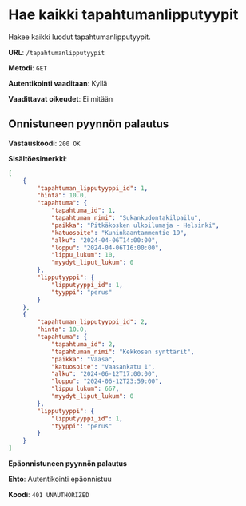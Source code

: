 # Hae kaikki tapahtumanlipputyypit

Hakee kaikki luodut tapahtumanlipputyypit.

**URL**: `/tapahtumanlipputyypit`

**Metodi**: `GET`

__Autentikointi vaaditaan__: Kyllä

**Vaadittavat oikeudet**: Ei mitään

## Onnistuneen pyynnön palautus

**Vastauskoodi**: `200 OK`

**Sisältöesimerkki**:

```json
[
    {
        "tapahtuman_lipputyyppi_id": 1,
        "hinta": 10.0,
        "tapahtuma": {
            "tapahtuma_id": 1,
            "tapahtuman_nimi": "Sukankudontakilpailu",
            "paikka": "Pitkäkosken ulkoilumaja - Helsinki",
            "katuosoite": "Kuninkaantammentie 19",
            "alku": "2024-04-06T14:00:00",
            "loppu": "2024-04-06T16:00:00",
            "lippu_lukum": 10,
            "myydyt_liput_lukum": 0
        },
        "lipputyyppi": {
            "lipputyyppi_id": 1,
            "tyyppi": "perus"
        }
    },
    {
        "tapahtuman_lipputyyppi_id": 2,
        "hinta": 10.0,
        "tapahtuma": {
            "tapahtuma_id": 2,
            "tapahtuman_nimi": "Kekkosen synttärit",
            "paikka": "Vaasa",
            "katuosoite": "Vaasankatu 1",
            "alku": "2024-06-12T17:00:00",
            "loppu": "2024-06-12T23:59:00",
            "lippu_lukum": 667,
            "myydyt_liput_lukum": 0
        },
        "lipputyyppi": {
            "lipputyyppi_id": 1,
            "tyyppi": "perus"
        }
    }
]
```

**Epäonnistuneen pyynnön palautus**

__Ehto__: Autentikointi epäonnistuu

__Koodi__: `401 UNAUTHORIZED`